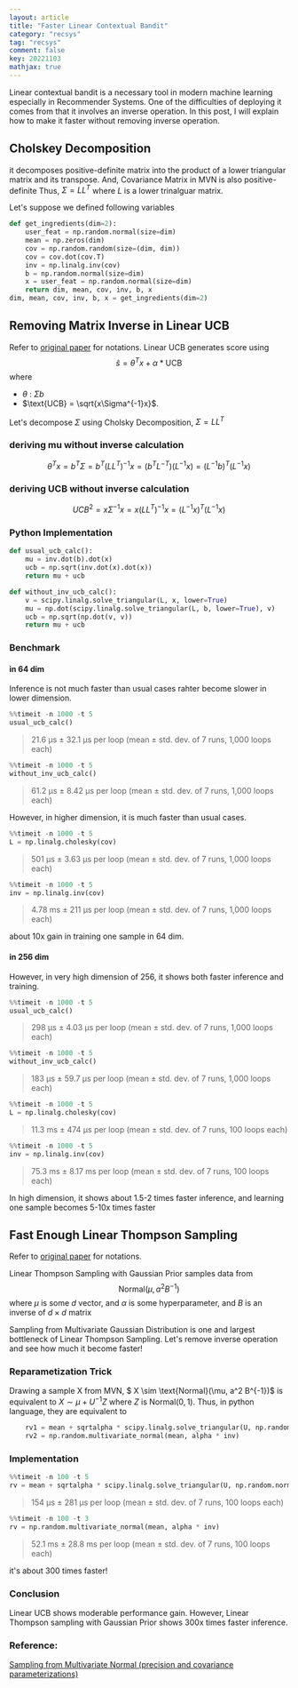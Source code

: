 ```yaml
---
layout: article
title: "Faster Linear Contextual Bandit"
category: "recsys"
tag: "recsys"
comment: false
key: 20221103
mathjax: true
---
```


Linear contextual bandit is a necessary tool in modern machine learning especially in Recommender Systems. One of the difficulties of deploying it comes from that it involves an inverse operation. In this post, I will explain how to make it faster without removing inverse operation.

## Cholskey Decomposition
it decomposes positive-definite matrix into the product of a lower triangular matrix and its transpose. And, Covariance Matrix in MVN is also positive-definite Thus, $\Sigma = LL^T$ where $L$ is a lower trinalguar matrix.

Let's suppose we defined following variables
```python
def get_ingredients(dim=2):
    user_feat = np.random.normal(size=dim)
    mean = np.zeros(dim)
    cov = np.random.random(size=(dim, dim))
    cov = cov.dot(cov.T)
    inv = np.linalg.inv(cov)
    b = np.random.normal(size=dim)
    x = user_feat = np.random.normal(size=dim)
    return dim, mean, cov, inv, b, x
dim, mean, cov, inv, b, x = get_ingredients(dim=2)
```

## Removing Matrix Inverse in Linear UCB
Refer to [original paper](https://arxiv.org/pdf/1003.0146.pdf) for notations. Linear UCB generates score using
$$
    \hat{s} = \theta^T x + \alpha * \text{UCB}
$$
where
- $\theta$ : $\Sigma b$
- $\text{UCB} = \sqrt{x\Sigma^{-1}x}$.

Let's decompose $\Sigma$ using Cholsky Decomposition, $\Sigma = LL^T$
### deriving mu without inverse calculation
$$
    \theta^T x = b^T \Sigma = b^T(LL^T)^{-1}x = (b^T L^{-T}) (L^{-1}x) = (L^{-1}b)^T (L^{-1} x)
$$

### deriving UCB without inverse calculation
$$
    UCB^2 = x \Sigma^{-1} x = x(LL^T)^{-1}x = (L^{-1}x)^T(L^{-1}x)
$$

### Python Implementation
```python
def usual_ucb_calc():
    mu = inv.dot(b).dot(x)
    ucb = np.sqrt(inv.dot(x).dot(x))
    return mu + ucb

def without_inv_ucb_calc():
    v = scipy.linalg.solve_triangular(L, x, lower=True)
    mu = np.dot(scipy.linalg.solve_triangular(L, b, lower=True), v)
    ucb = np.sqrt(np.dot(v, v))
    return mu + ucb
```

### Benchmark
#### in 64 dim

Inference is not much faster than usual cases rahter become slower in lower dimension.
```python
%%timeit -n 1000 -t 5
usual_ucb_calc()
```
> 21.6 µs ± 32.1 µs per loop (mean ± std. dev. of 7 runs, 1,000 loops each)

```python
%%timeit -n 1000 -t 5
without_inv_ucb_calc()
```
> 61.2 µs ± 8.42 µs per loop (mean ± std. dev. of 7 runs, 1,000 loops each)


However, in higher dimension, it is much faster than usual cases.
```python
%%timeit -n 1000 -t 5
L = np.linalg.cholesky(cov)
```
> 501 µs ± 3.63 µs per loop (mean ± std. dev. of 7 runs, 1,000 loops each)

```python
%%timeit -n 1000 -t 5
inv = np.linalg.inv(cov)
```
> 4.78 ms ± 211 µs per loop (mean ± std. dev. of 7 runs, 1,000 loops each)

about 10x gain in training one sample in 64 dim.

#### in 256 dim


However, in very high dimension of 256, it shows both faster inference and training.

```python
%%timeit -n 1000 -t 5
usual_ucb_calc()
```
> 298 µs ± 4.03 µs per loop (mean ± std. dev. of 7 runs, 1,000 loops each)

```python
%%timeit -n 1000 -t 5
without_inv_ucb_calc()
```
> 183 µs ± 59.7 µs per loop (mean ± std. dev. of 7 runs, 1,000 loops each)


```python
%%timeit -n 1000 -t 5
L = np.linalg.cholesky(cov)
```
> 11.3 ms ± 474 µs per loop (mean ± std. dev. of 7 runs, 100 loops each)

```python
%%timeit -n 1000 -t 5
inv = np.linalg.inv(cov)
```
> 75.3 ms ± 8.17 ms per loop (mean ± std. dev. of 7 runs, 100 loops each)

In high dimension, it shows about 1.5-2 times faster inference, and learning one sample becomes 5-10x times faster

## Fast Enough Linear Thompson Sampling
Refer to [original paper](http://proceedings.mlr.press/v28/agrawal13?ref=https://githubhelp.com) for notations.

Linear Thompson Sampling with Gaussian Prior samples data from
$$
    \text{Normal}(\mu, a^2  B^{-1})
$$
where $\mu$ is some $d$ vector, and $\alpha$ is some hyperparameter, and $B$ is an inverse of $d \times d$ matrix

Sampling from Multivariate Gaussian Distribution is one and largest bottleneck of Linear Thompson Sampling. Let's remove inverse operation and see how much it become faster!

### Reparametization Trick
Drawing a sample X from MVN, $ X \sim \text{Normal}(\mu, a^2  B^{-1})$ is equivalent to $X \sim \mu + U^{-1}Z$ where $Z$ is $\text{Normal}(0, 1)$.
Thus, in python language, they are equivalent to

```python
    rv1 = mean + sqrtalpha * scipy.linalg.solve_triangular(U, np.random.normal(size=dim), lower=False)
    rv2 = np.random.multivariate_normal(mean, alpha * inv)
```
### Implementation
```python
%%timeit -n 100 -t 5
rv = mean + sqrtalpha * scipy.linalg.solve_triangular(U, np.random.normal(size=dim))
```
> 154 µs ± 281 µs per loop (mean ± std. dev. of 7 runs, 100 loops each)

```python
%%timeit -n 100 -t 3
rv = np.random.multivariate_normal(mean, alpha * inv)
```
> 52.1 ms ± 28.8 ms per loop (mean ± std. dev. of 7 runs, 100 loops each)

it's about 300 times faster!

### Conclusion
Linear UCB shows moderable performance gain. However, Linear Thompson sampling with Gaussian Prior shows 300x times faster inference.

### Reference:
[Sampling from Multivariate Normal (precision and covariance parameterizations)](http://www.statsathome.com/2018/10/19/sampling-from-multivariate-normal-precision-and-covariance-parameterizations/)
